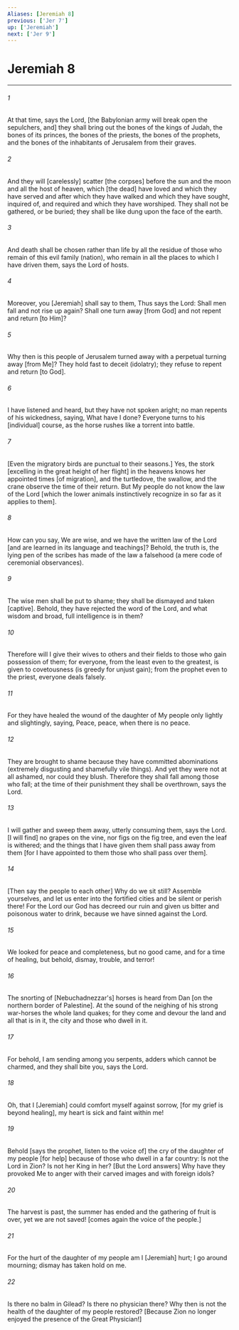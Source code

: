 ```yaml
---
Aliases: [Jeremiah 8]
previous: ['Jer 7']
up: ['Jeremiah']
next: ['Jer 9']
---
```

# Jeremiah 8

***














###### 1 






At that time, says the Lord, [the Babylonian army will break open the sepulchers, and] they shall bring out the bones of the kings of Judah, the bones of its princes, the bones of the priests, the bones of the prophets, and the bones of the inhabitants of Jerusalem from their graves. 













###### 2 






And they will [carelessly] scatter [the corpses] before the sun and the moon and all the host of heaven, which [the dead] have loved and which they have served and after which they have walked and which they have sought, inquired of, and required and which they have worshiped. They shall not be gathered, or be buried; they shall be like dung upon the face of the earth. 













###### 3 






And death shall be chosen rather than life by all the residue of those who remain of this evil family (nation), who remain in all the places to which I have driven them, says the Lord of hosts. 













###### 4 






Moreover, you [Jeremiah] shall say to them, Thus says the Lord: Shall men fall and not rise up again? Shall one turn away [from God] and not repent and return [to Him]? 













###### 5 






Why then is this people of Jerusalem turned away with a perpetual turning away [from Me]? They hold fast to deceit (idolatry); they refuse to repent and return [to God]. 













###### 6 






I have listened and heard, but they have not spoken aright; no man repents of his wickedness, saying, What have I done? Everyone turns to his [individual] course, as the horse rushes like a torrent into battle. 













###### 7 






[Even the migratory birds are punctual to their seasons.] Yes, the stork [excelling in the great height of her flight] in the heavens knows her appointed times [of migration], and the turtledove, the swallow, and the crane observe the time of their return. But My people do not know the law of the Lord [which the lower animals instinctively recognize in so far as it applies to them]. 













###### 8 






How can you say, We are wise, and we have the written law of the Lord [and are learned in its language and teachings]? Behold, the truth is, the lying pen of the scribes has made of the law a falsehood (a mere code of ceremonial observances). 













###### 9 






The wise men shall be put to shame; they shall be dismayed and taken [captive]. Behold, they have rejected the word of the Lord, and what wisdom and broad, full intelligence is in them? 













###### 10 






Therefore will I give their wives to others and their fields to those who gain possession of them; for everyone, from the least even to the greatest, is given to covetousness (is greedy for unjust gain); from the prophet even to the priest, everyone deals falsely. 













###### 11 






For they have healed the wound of the daughter of My people only lightly and slightingly, saying, Peace, peace, when there is no peace. 













###### 12 






They are brought to shame because they have committed abominations (extremely disgusting and shamefully vile things). And yet they were not at all ashamed, nor could they blush. Therefore they shall fall among those who fall; at the time of their punishment they shall be overthrown, says the Lord. 













###### 13 






I will gather and sweep them away, utterly consuming them, says the Lord. [I will find] no grapes on the vine, nor figs on the fig tree, and even the leaf is withered; and the things that I have given them shall pass away from them [for I have appointed to them those who shall pass over them]. 













###### 14 






[Then say the people to each other] Why do we sit still? Assemble yourselves, and let us enter into the fortified cities and be silent or perish there! For the Lord our God has decreed our ruin and given us bitter and poisonous water to drink, because we have sinned against the Lord. 













###### 15 






We looked for peace and completeness, but no good came, and for a time of healing, but behold, dismay, trouble, and terror! 













###### 16 






The snorting of [Nebuchadnezzar's] horses is heard from Dan [on the northern border of Palestine]. At the sound of the neighing of his strong war-horses the whole land quakes; for they come and devour the land and all that is in it, the city and those who dwell in it. 













###### 17 






For behold, I am sending among you serpents, adders which cannot be charmed, and they shall bite you, says the Lord. 













###### 18 






Oh, that I [Jeremiah] could comfort myself against sorrow, [for my grief is beyond healing], my heart is sick and faint within me! 













###### 19 






Behold [says the prophet, listen to the voice of] the cry of the daughter of my people [for help] because of those who dwell in a far country: Is not the Lord in Zion? Is not her King in her? [But the Lord answers] Why have they provoked Me to anger with their carved images and with foreign idols? 













###### 20 






The harvest is past, the summer has ended and the gathering of fruit is over, yet we are not saved! [comes again the voice of the people.] 













###### 21 






For the hurt of the daughter of my people am I [Jeremiah] hurt; I go around mourning; dismay has taken hold on me. 













###### 22 






Is there no balm in Gilead? Is there no physician there? Why then is not the health of the daughter of my people restored? [Because Zion no longer enjoyed the presence of the Great Physician!]
